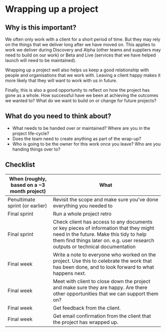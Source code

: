 # Wrapping up a project


## Why is this important?

We often only work with a client for a short period of time. But they may rely on the things that we deliver long after we have moved on. This applies to work we deliver during Discovery and Alpha (other teams and suppliers may need to build on our work) or Beta and Live (services that we have helped launch will need to be maintained).  

Wrapping up a project well also helps us keep a good relationship with people and organisations that we work with. Leaving a client happy makes it more likely that they will want to work with us in future. 

Finally, this is also a good opportunity to reflect on how the project has gone as a whole. How successful have we been at achieving the outcomes we wanted to? What do we want to build on or change for future projects? 


## What do you need to think about? 

- What needs to be handed over or maintained? Where are you in the project life-cycle?
- Does the team need to create anything as part of the wrap-up?
- Who is going to be the owner for this work once you leave? Who are you handing things over to?


## Checklist 

When (roughly, based on a ~3 month project) | What 
------------------------------------------- | ---- 
Penultimate sprint (or earlier) | Revisit the scope and make sure you’ve done everything you needed to
Final sprint | Run a whole project retro
Final sprint | Check client has access to any documents or key pieces of information that they might need in the future. Make this tidy to help them find things later on. e.g. user research outputs or technical documentation
Final week | Write a note to everyone who worked on the project. Use this to celebrate the work that has been done, and to look forward to what happens next. 
Final week | Meet with client to close down the project and make sure they are happy. Are there other opportunities that we can support them on?
Final week | Get feedback from the client.
Final week | Get email confirmation from the client that the project has wrapped up. 



